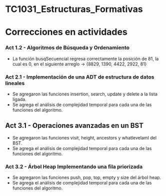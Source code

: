 # TC1031_Estructuras_Formativas

# Correcciones en actividades
 ### Act 1.2 - Algoritmos de Búsqueda y Ordenamiento
* La función busqSecuencial regresa correctamente la posición de 81, la cual es 0, en el siguiente arreglo -> {8829, 1390, 4422, 2922, 81}
 
 ### Act 2.1 - Implementación de una ADT de estructura de datos lineales
* Se agregaron las funciones insertion, search, update y delete a la lista ligada.
* Se agrega el análisis de complejidad temporal para cada una de las funciones del algoritmo.

## Act 3.1 - Operaciones avanzadas en un BST
* Se agregaron las funciones visit, height, ancestors y whatlevelamI del BST.
* Se agrega el análisis de complejidad temporal para cada una de las funciones del algoritmo.

### Act 3.2 - Árbol Heap Implementando una fila priorizada
* Se agregaron las funciones push, pop, top, empty y size del árbol heap.
* Se agrega el análisis de complejidad temporal para cada una de las funciones del algoritmo.
